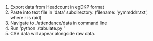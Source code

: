 1. Export data from Headcount in egDKP format
2. Paste into text file in 'data' subdirectory.
	(filename: 'yymmddrr.txt', where r is raid)
3. Navigate to ./attendance/data in command line
4. Run 'python ./tabulate.py <filename>'
5. CSV data will appear alongside raw data.
